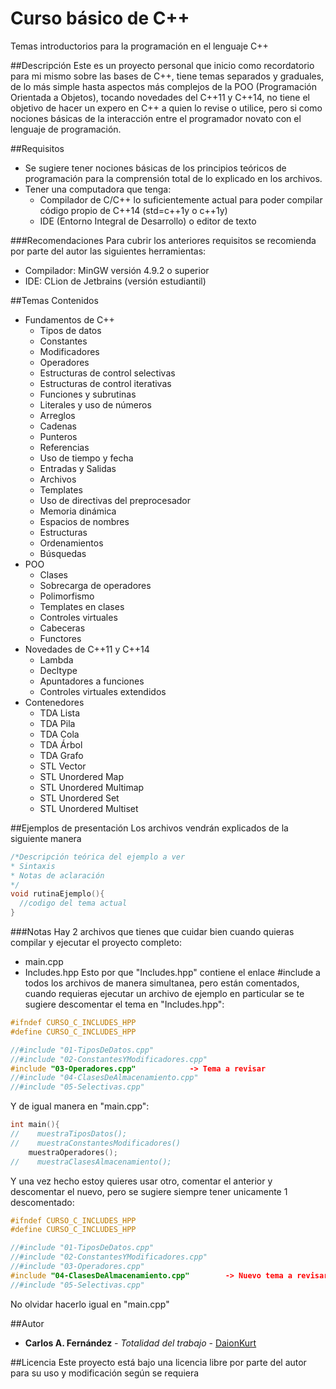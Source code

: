 # Curso básico de C++
Temas introductorios para la programación en el lenguaje C++

##Descripción
Este es un proyecto personal que inicio como recordatorio para mi mismo sobre las bases de C++, tiene temas separados y graduales, de lo más simple hasta aspectos más complejos de la POO (Programación Orientada a Objetos), tocando novedades del C++11 y C++14, no tiene el objetivo de hacer un expero en C++ a quien lo revise o utilice, pero si como nociones básicas de la interacción entre el programador novato con el lenguaje de programación.

##Requisitos
* Se sugiere tener nociones básicas de los principios teóricos de programación para la comprensión total de lo explicado en los archivos.
* Tener una computadora que tenga:
  - Compilador de C/C++ lo suficientemente actual para poder compilar código propio de C++14 (std=c++1y o c++1y)
  - IDE (Entorno Integral de Desarrollo) o editor de texto
  
###Recomendaciones
Para cubrir los anteriores requisitos se recomienda por parte del autor las siguientes herramientas:
* Compilador: MinGW versión 4.9.2 o superior
* IDE: CLion de Jetbrains (versión estudiantil)

##Temas Contenidos
* Fundamentos de C++
  - Tipos de datos
  - Constantes
  - Modificadores
  - Operadores
  - Estructuras de control selectivas
  - Estructuras de control iterativas
  - Funciones y subrutinas
  - Literales y uso de números
  - Arreglos
  - Cadenas
  - Punteros
  - Referencias
  - Uso de tiempo y fecha
  - Entradas y Salidas
  - Archivos
  - Templates
  - Uso de directivas del preprocesador
  - Memoria dinámica
  - Espacios de nombres
  - Estructuras
  - Ordenamientos
  - Búsquedas
* POO 
  - Clases
  - Sobrecarga de operadores
  - Polimorfismo
  - Templates en clases
  - Controles virtuales
  - Cabeceras
  - Functores
* Novedades de C++11 y C++14
  - Lambda
  - Decltype
  - Apuntadores a funciones
  - Controles virtuales extendidos
* Contenedores
  - TDA Lista
  - TDA Pila
  - TDA Cola
  - TDA Árbol
  - TDA Grafo
  - STL Vector
  - STL Unordered Map
  - STL Unordered Multimap
  - STL Unordered Set
  - STL Unordered Multiset

##Ejemplos de presentación
Los archivos vendrán explicados de la siguiente manera
```C++
/*Descripción teórica del ejemplo a ver
* Sintaxis
* Notas de aclaración 
*/
void rutinaEjemplo(){
  //codigo del tema actual
}
```
###Notas
Hay 2 archivos que tienes que cuidar bien cuando quieras compilar y ejecutar el proyecto completo:
* main.cpp
* Includes.hpp
Esto por que "Includes.hpp" contiene el enlace #include a todos los archivos de manera simultanea, pero están comentados, cuando requieras ejecutar un archivo de ejemplo en particular se te sugiere descomentar el tema en "Includes.hpp":
```C++
#ifndef CURSO_C_INCLUDES_HPP
#define CURSO_C_INCLUDES_HPP

//#include "01-TiposDeDatos.cpp"
//#include "02-ConstantesYModificadores.cpp"
#include "03-Operadores.cpp"            -> Tema a revisar
//#include "04-ClasesDeAlmacenamiento.cpp"
//#include "05-Selectivas.cpp"
```
Y de igual manera en "main.cpp":
```C++
int main(){
//    muestraTiposDatos();
//    muestraConstantesModificadores()
    muestraOperadores();
//    muestraClasesAlmacenamiento();
```
Y una vez hecho estoy quieres usar otro, comentar el anterior y descomentar el nuevo, pero se sugiere siempre tener unicamente 1 descomentado:
```cpp
#ifndef CURSO_C_INCLUDES_HPP
#define CURSO_C_INCLUDES_HPP

//#include "01-TiposDeDatos.cpp"
//#include "02-ConstantesYModificadores.cpp"
//#include "03-Operadores.cpp"            
#include "04-ClasesDeAlmacenamiento.cpp"        -> Nuevo tema a revisar
//#include "05-Selectivas.cpp"
```
No olvidar hacerlo igual en "main.cpp"


##Autor
* **Carlos A. Fernández** - *Totalidad del trabajo* - [DaionKurt](https://github.com/DaionKurt)

##Licencia
Este proyecto está bajo una licencia libre por parte del autor para su uso y modificación según se requiera
